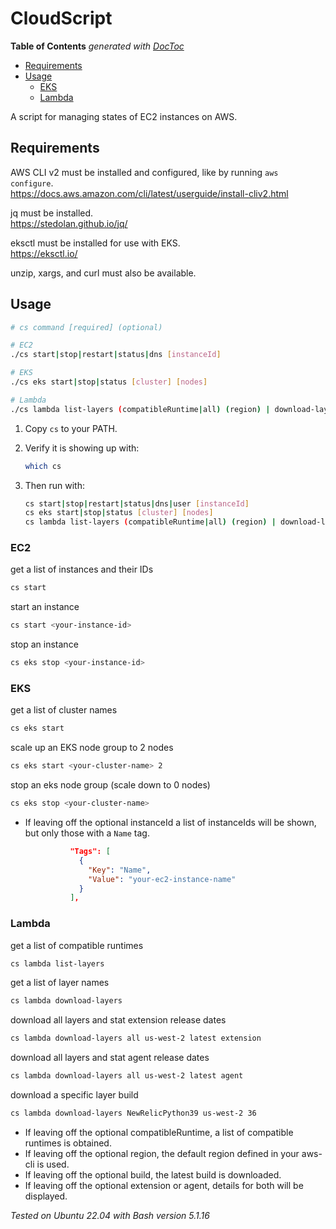# CloudScript

<!-- START doctoc generated TOC please keep comment here to allow auto update -->
<!-- DON'T EDIT THIS SECTION, INSTEAD RE-RUN doctoc TO UPDATE -->
**Table of Contents**  *generated with [DocToc](https://github.com/thlorenz/doctoc)*

- [Requirements](#requirements)
- [Usage](#usage)
  - [EKS](#eks)
  - [Lambda](#lambda)

<!-- END doctoc generated TOC please keep comment here to allow auto update -->

A script for managing states of EC2 instances on AWS.

## Requirements

AWS CLI v2 must be installed and configured, like by running `aws configure`.  
https://docs.aws.amazon.com/cli/latest/userguide/install-cliv2.html

jq must be installed.  
https://stedolan.github.io/jq/

eksctl must be installed for use with EKS.  
https://eksctl.io/

unzip, xargs, and curl must also be available.

## Usage

```sh
# cs command [required] (optional)

# EC2
./cs start|stop|restart|status|dns [instanceId]

# EKS
./cs eks start|stop|status [cluster] [nodes]

# Lambda
./cs lambda list-layers (compatibleRuntime|all) (region) | download-layers (layer|all) (region) (build#|latest) (extension|agent)"
```

1. Copy `cs` to your PATH.
1. Verify it is showing up with:

    ```sh
    which cs
    ```

1. Then run with:

    ```sh
    cs start|stop|restart|status|dns|user [instanceId]
    cs eks start|stop|status [cluster] [nodes]
    cs lambda list-layers (compatibleRuntime|all) (region) | download-layers (layer|all) (region) (build#|latest) (extension|agent)
    ```

### EC2

get a list of instances and their IDs

```sh
cs start
```

start an instance

```sh
cs start <your-instance-id>
```

stop an instance

```sh
cs eks stop <your-instance-id>
```

### EKS

get a list of cluster names

```sh
cs eks start
```

scale up an EKS node group to 2 nodes

```sh
cs eks start <your-cluster-name> 2
```

stop an eks node group (scale down to 0 nodes)

```sh
cs eks stop <your-cluster-name>
```

- If leaving off the optional instanceId a list of instanceIds will be shown, but only those with a `Name` tag.

  ```json
            "Tags": [
              {
                "Key": "Name",
                "Value": "your-ec2-instance-name"
              }
            ],
  ```

### Lambda

get a list of compatible runtimes

```sh
cs lambda list-layers
```

get a list of layer names

```sh
cs lambda download-layers
```

download all layers and stat extension release dates

```sh
cs lambda download-layers all us-west-2 latest extension
```

download all layers and stat agent release dates

```sh
cs lambda download-layers all us-west-2 latest agent
```

download a specific layer build

```sh
cs lambda download-layers NewRelicPython39 us-west-2 36
```

- If leaving off the optional compatibleRuntime, a list of compatible runtimes is obtained.
- If leaving off the optional region, the default region defined in your aws-cli is used.
- If leaving off the optional build, the latest build is downloaded.
- If leaving off the optional extension or agent, details for both will be displayed.

*Tested on Ubuntu 22.04 with Bash version 5.1.16*
